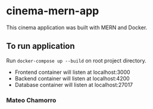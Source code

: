 # cinema-mern-app
This cinema application was built with MERN and Docker.

## To run application

Run `docker-compose up --build` on root project directory.

* Frontend container will listen at localhost:3000
* Backend container will listen at localhost:4200
* Database container will listen at localhost:27017

### Mateo Chamorro